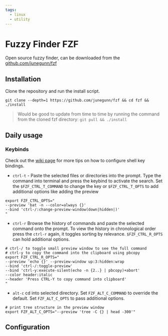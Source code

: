 ```yaml
---
tags:
  - linux
  - utility
---
```


# Fuzzy Finder FZF

Open source fuzzy finder, can be downloaded from the [github.com/junegunn/fzf](https://github.com/junegunn/fzf)

## Installation

Clone the repository and run the install script.

```shell
git clone --depth=1 https://github.com/junegunn/fzf && cd fzf && ./install
```

>Would be good to update from time to time by running the command from the cloned fzf directory:
>`git pull && ./install`

## Daily usage

### Keybinds

Check out the [wiki page](https://github.com/junegunn/fzf/wiki/Configuring-shell-key-bindings) for more tips on how to configure shell key bindings.

- `ctrl-t` - Paste the selected files or directories into the prompt. Type the command into terminal and press the keybind to activate the search. Set the `$FZF_CTRL_T_COMMAND` to change the key or `$FZF_CTRL_T_OPTS` to add additional options like adding the preview

```shell
export FZF_CTRL_OPTS="
--preview 'bat -n --color=always {}'
--bind 'ctrl-/:change-preview-window(down|hidden|)'
"
```

- `ctrl-r`  Browse the history of commands and paste the selected command onto the prompt. To view the history in chronological order press the `ctrl-r` again, it toggles sorting by relevance. `$FZF_CTRL_R_OPTS` can hold additional options.

```shell
# ctrl-/ to toggle small preview window to see the full command
# ctrl-y to copy the command into the clipboard using pbcopy
export FZF_CTRL_R_OPTS="
--preview 'echo {}' --preview-window up:3:hidden:wrap
--bind 'ctrl-/:toggle-preview'
--bind 'ctrl-y:execute-silent(echo -n {2..} | pbcopy)+abort'
--color header:italic
--header 'Press CTRL-Y to copy command into clipboard'
"
```

- `alt-c` cd into selected directory. Set `FZF_ALT_C_COMMAND` to override the default. Set `FZF_ALT_C_OPTS` to pass additional options.
```shell
# print tree structure in the preview window
export FZF_ALT_C_OPTS="--preview 'tree -C {} | head -300'"
```

## Configuration



